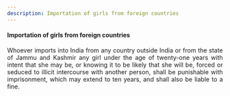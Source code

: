 ```yaml
---
description: Importation of girls from foreign countries
---
```


#### Importation of girls from foreign countries
<div style="text-align: justify">

Whoever imports into India from any country outside India or from the state of Jammu and Kashmir any girl under the age of twenty-one years with intent that she may be, or knowing it to be likely that she will be, forced or seduced to illicit intercourse with another person, shall be punishable with imprisonment, which may extend to ten years, and shall also be liable to a fine.

</div>
